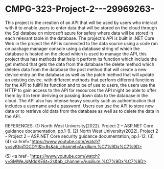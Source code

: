 # CMPG-323-Project-2---29969263-

This project is the creation of an API that will be used by users who interact with it to enable users to enter data that will be stored on the cloud through the Sql databse on microsoft azure for safety where data will be stored in each relevant table in the database. The project's API is built in .NET Core Web in the project the API is connected to the data source using a code ran on package manager console using a database string of which the database is hosted on the cloud which is used to manage the API, this project thus has methods that help it perform its function which include the get method that gets the data from the database the delete method which deletes data from the database the post method that will create a new device entry on the database as well as the patch method that will update an existing device. with different methods that perform different functions for the API to fullfil its function and to be of use to users, the users use the HTTP to gain access to the API for resources the API might be able to offer them by it in term deriving or passing down data to the database in the cloud. The API also has intense heavy security such as authentication that includes a username and a password. Users can use the API to store new data or to retrieve old data from the database as well as to delete the data in the API.






REFERENCES.
(1) North West University(2022). Project 2 – ASP.NET Core 
   guidance documentation, pp.1-9.
(2) North West University(2022). Project 2 - Project 2 – ASP.NET Core security 
   guidance documentation, pp.1-12.
(3) <a href="https://www.youtube.com/watch?v=oTmrUmwz4uQ&ab_channel=Auxilium.%C7%9Dx%C7%9D"></a>
(4) <a href="https://www.youtube.com/watch?v=syKhpTOCDYI&t=8s&ab_channel=Auxilium.%C7%9Dx%C7%9D></a>

(5) <a href="https://www.youtube.com/watch?v=SMWeJqMddKE&t=2s&ab_channel=Auxilium.%C7%9Dx%C7%9D></a>
